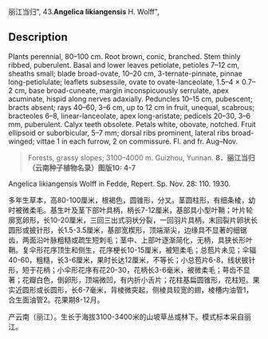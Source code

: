 丽江当归",
43.**Angelica likiangensis** H. Wolff",

## Description
Plants perennial, 80–100 cm. Root brown, conic, branched. Stem thinly ribbed, puberulent. Basal and lower leaves petiolate, petioles 7–12 cm, sheaths small; blade broad-ovate, 10–20 cm, 3-ternate-pinnate, pinnae long-petiolulate; leaflets subsessile, ovate to ovate-lanceolate, 1.5–4 × 0.7–2 cm, base broad-cuneate, margin inconspicuously serrulate, apex acuminate, hispid along nerves adaxially. Peduncles 10–15 cm, pubescent; bracts absent; rays 40–60, 3–6 cm, up to 12 cm in fruit, unequal, scabrous; bracteoles 6–8, linear-lanceolate, apex long-aristate; pedicels 20–30, 3–6 mm, puberulent. Calyx teeth obsolete. Petals white, obovate, notched. Fruit ellipsoid or suborbicular, 5–7 mm; dorsal ribs prominent, lateral ribs broad-winged; vittae 1 in each furrow, 2 on commissure. Fl. and fr. Aug–Nov.

> Forests, grassy slopes; 3100–4000 m. Guizhou, Yunnan.
**8．丽江当归（云南种子植物名录）图版10: 4-7**

Angelica likiangensis Wolff in Fedde, Repert. Sp. Nov. 28: 110. 1930.

多年生草本，高80-100厘米，根褐色，圆锥形，分叉。茎圆柱形，有细条棱，幼时被微柔毛。基生叶及茎下部叶具柄，柄长7-12厘米，基部具小型叶鞘；叶片轮廓宽卵形，长10-20厘米，三回三出式羽状分裂，一回羽片具柄，末回裂片卵状长圆形或披针形，长1.5-3.5厘米，基部宽楔形，顶端渐尖，边缘具不显著的细锯齿，两面沿叶脉粗糙或疏生短刺毛；茎中、上部叶逐渐简化，无柄，具狭长形叶鞘。复伞形花序顶生和侧生，花序梗长10-15厘米，被短柔毛；总苞片未见；伞辐40-60，粗糙，长3-6厘米，果时长达12厘米，不等长；小总苞片6-8，线状披针形，短于花柄；小伞形花序有花20-30，花柄长3-6毫米，被微柔毛；萼齿不显著；花瓣白色，倒卵形，顶端微凹，有内折小舌片；花柱基扁圆锥形，花柱短。果实近圆形或长圆形，长6-7毫米，背棱微突起，侧棱具较宽的翅，棱槽内油管1，合生面油管2。花果期8-12月。

产云南（丽江）。生长于海拔3100-3400米的山坡草丛或林下。模式标本采自丽江。
